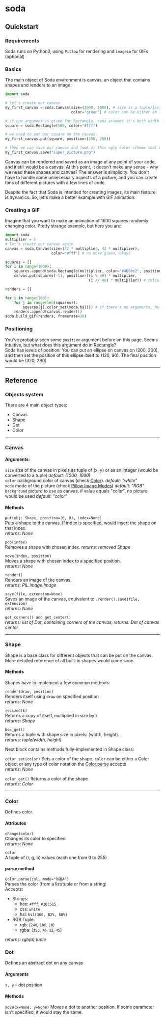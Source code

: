 # soda
## Quickstart
### Requirements
Soda runs on Python3, using `Pillow` for rendering and `imageio` for GIFs (optional)
### Basics
The main object of Soda environment is canvas, an object that contains shapes and renders to an image:
```python
import soda

# let's create our canvas
my_first_canvas = soda.Canvas(size=(1000, 1000), # size is a tuple/list with two elements: width and height.
	                          color="green") # color can be either an (r, g, b) tuple, or a hex color, or even a CSS color (PIL.ImageColor)

# if one argument is given for Rectangle, soda assumes it's both width and height
square = soda.Rectangle(500, color="#fff")

# we need to put our square on the canvas.
my_first_canvas.put(square, position=(250, 250))

# then we can save our canvas and look at this ugly color scheme that we've chose (._.)
my_first_canvas.save("super_picture.png")
```
Canvas can be rendered and saved as an image at any point of your code, and it still would be a canvas.
At this point, it doesn't make any sense - why we need these shapes and canvas?
The answer is simplicity. You don't have to handle some unnecessary aspects of a picture, and you can create tons of different pictures with a few lines of code.

Despite the fact that Soda is intended for creating images, its main feature is dynamics. 
So, let's make a better example with GIF animation:
### Creating a GIF
Imagine that you want to make an animation of 1600 squares randomly changing color. Pretty strange example, but here you are:
```python
import soda
multiplier = 5
# let's create our canvas again
canvas = soda.Canvas(size=(42 * multiplier, 42 * multiplier),
	                 color="#fff") # no more green, okay?

squares = []
for i in range(1600):
    squares.append(soda.Rectangle(multiplier, color="#4680c2", position=(multiplier, multiplier))) # local position - square would have an additional offset
    canvas.put(squares[-1], position=((i % 40) * multiplier,
	                                  (i // 40) * multiplier)) # calculating the position according to the index

renders = []

for i in range(100):
    for j in range(len(squares)):
        squares[j].color_set(soda.hsl()) # if there's no arguments, hsl() places random values
    renders.append(canvas.render())
soda.build_gif(renders, framerate=30)

```
### Positioning
You've probably seen some `position` argument before on this page. Seems intuitive, but what does this argument do in Rectangle?    
Soda has levels of position: You can put an ellipse on canvas on (200, 200), and then set the position of this ellipse itself to (120, 90). The final position would be (320, 290)

____

## Reference

### Objects system
There are 4 main object types:
+ Canvas
+ Shape
+ Dot
+ Color

____

### Canvas
#### Arguments:    
`size`  size of the canvas in pixels as tuple of (x, y) or as an integer (would be converted to a tuple) *default: (1000, 1000)*    
`color`  background color of canvas (check [Color](#color)). *default: "white"*    
`mode`  mode of the picture (check [Pillow Image Modes](pillow.readthedocs.io/en/stable/handbook/concepts.html#concept-modes)) *default: "RGB"*    
`background`  picture to use as canvas. if value equals "color", no picture would be used *default: "color"*    

#### Methods
`put(obj: Shape, position=(0, 0), index=None)`    
Puts a shape to the canvas. If index is specified, would insert the shape on that index.   
*returns: None*     

`pop(index)`    
Removes a shape with chosen index.
*returns: removed Shape*    

`move(index, position)`    
Moves a shape with chosen index to a specified position.    
*returns: None*    

`render()`    
Renders an image of the canvas.    
*returns: PIL.Image.Image*    

`save(file, extension=None)`    
Saves an image of the canvas, equivalent to `.render().save(file, extension)`    
*returns: None*    

`get_corners() and get_center()`    
*returns: list of Dot, containing corners of the canvas*; *returns: Dot of canvas center*    

____

### Shape
Shape is a base class for different objects that can be put on the canvas.    
More detailed reference of all built-in shapes would come soon.    

#### Methods
Shapes have to implement a few common methods:    

`render(draw, position)`    
Renders itself using `draw` on specified position    
*returns: None*    

`resized(k)`    
Returns a copy of itself, multiplied in size by `k`    
*returns: Shape*    

`box_get()`    
Returns a tuple with shape size in pixels: (width, height).    
*returns: tuple(width, height)*    

Next block contains methods fully-implemented in Shape class:

`color_set(color)`
Sets a color of the shape. `color` can be either a Color object or any type of color notation the [Color.parse](#parse-method) accepts    
*returns: None*

`color_get()`
Returns a color of the shape    
*returns: Color*    

____

### Color
Defines color.    

#### Attributes

`change(color)`    
Changes its color to specified    
*returns: None*    

`color`    
A tuple of (r, g, b) values (each one from 0 to 255)    

#### parse method    
`Color.parse(col, mode="RGBA")`    
Parses the color (from a list/tuple or from a string)    
Accepts:    
+ Strings:    
    + hex: `#fff`, `#103515`    
    + css: `white`    
    + hsl: `hsl(360, 82%, 60%)`    
+ RGB Tuple:    
	+ rgb: (`240`, `100`, `10`)    
	+ rgba: (`255`, `70`, `12`, `45`)    

*returns: rgb(a) tuple*    

### Dot
Defines an abstract dot on any canvas

#### Arguments
`x, y` - dot position

#### Methods
`move(x=None, y=None)`
Moves a dot to another position. If some parameter isn't specified, it would stay the same.